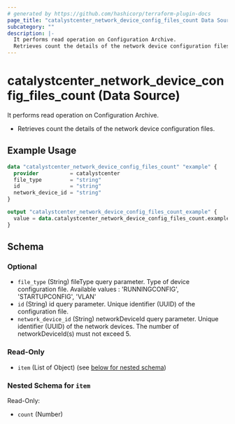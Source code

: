 ```yaml
---
# generated by https://github.com/hashicorp/terraform-plugin-docs
page_title: "catalystcenter_network_device_config_files_count Data Source - terraform-provider-catalystcenter"
subcategory: ""
description: |-
  It performs read operation on Configuration Archive.
  Retrieves count the details of the network device configuration files.
---
```


# catalystcenter_network_device_config_files_count (Data Source)

It performs read operation on Configuration Archive.

- Retrieves count the details of the network device configuration files.

## Example Usage

```terraform
data "catalystcenter_network_device_config_files_count" "example" {
  provider          = catalystcenter
  file_type         = "string"
  id                = "string"
  network_device_id = "string"
}

output "catalystcenter_network_device_config_files_count_example" {
  value = data.catalystcenter_network_device_config_files_count.example.item
}
```

<!-- schema generated by tfplugindocs -->
## Schema

### Optional

- `file_type` (String) fileType query parameter. Type of device configuration file. Available values : 'RUNNINGCONFIG', 'STARTUPCONFIG', 'VLAN'
- `id` (String) id query parameter. Unique identifier (UUID) of the configuration file.
- `network_device_id` (String) networkDeviceId query parameter. Unique identifier (UUID) of the network devices. The number of networkDeviceId(s) must not exceed 5.

### Read-Only

- `item` (List of Object) (see [below for nested schema](#nestedatt--item))

<a id="nestedatt--item"></a>
### Nested Schema for `item`

Read-Only:

- `count` (Number)
